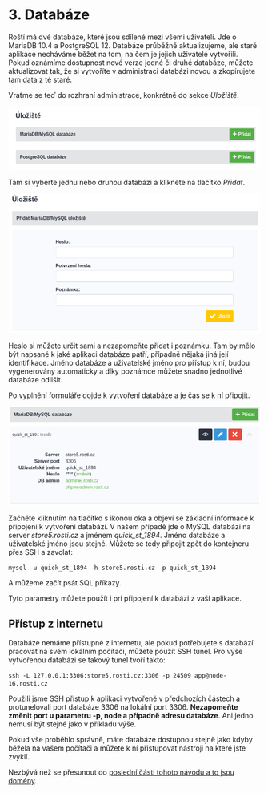 # 3. Databáze

Roští má dvé databáze, které jsou sdílené mezi všemi uživateli. Jde o MariaDB 10.4 a PostgreSQL 12. Databáze průběžně aktualizujeme, ale staré aplikace necháváme běžet na tom, na čem je jejich uživatelé vytvořili. Pokud oznámíme dostupnost nové verze jedné či druhé databáze, můžete aktualizovat tak, že si vytvoříte v administraci databázi novou a zkopírujete tam data z té staré.

Vraťme se teď do rozhraní administrace, konkrétně do sekce *Úložiště*.

![Rozhraní pro databáze](../../imgs/databases_1.png)

Tam si vyberte jednu nebo druhou databázi a klikněte na tlačítko *Přidat*.

![Přidání databáze](../../imgs/databases_2.png)

Heslo si můžete určit sami a nezapomeňte přidat i poznámku. Tam by mělo být napsané k jaké aplikaci databáze patří, případně nějaká jiná její identifikace. Jméno databáze a uživatelské jméno pro přístup k ní, budou vygenerovány automaticky a díky poznámce můžete snadno jednotlivé databáze odlišit.

Po vyplnění formuláře dojde k vytvoření databáze a je čas se k ní připojit.

![Připojení k databázi](../../imgs/databases_3.png)

Začněte kliknutím na tlačítko s ikonou oka a objeví se základní informace k připojení k vytvoření databázi. V našem případě jde o MySQL databázi na server *store5.rosti.cz* a jménem *quick_st_1894*. Jméno databáze a uživatelské jméno jsou stejné. Můžete se tedy připojit zpět do kontejneru přes SSH a zavolat:

    mysql -u quick_st_1894 -h store5.rosti.cz -p quick_st_1894

A můžeme začít psát SQL příkazy.

Tyto parametry můžete použít i pri připojení k databázi z vaší aplikace.

## Přístup z internetu

Databáze nemáme přístupné z internetu, ale pokud potřebujete s databází pracovat na svém lokálním počítači, můžete použít SSH tunel. Pro výše vytvořenou databázi se takový tunel tvoří takto:

    ssh -L 127.0.0.1:3306:store5.rosti.cz:3306 -p 24509 app@node-16.rosti.cz

Použili jsme SSH přístup k aplikaci vytvořené v předchozích částech a protunelovali port databáze 3306 na lokální port 3306. **Nezapomeňte změnit port u parametru -p, node a případně adresu databáze**. Ani jedno nemusí být stejné jako v příkladu výše.

Pokud vše proběhlo správně, máte databáze dostupnou stejně jako kdyby běžela na vašem počítači a můžete k ní přistupovat nástroji na které jste zvyklí.

Nezbývá než se přesunout do [poslední části tohoto návodu a to jsou domény](cs/quickstart/domains.md).
